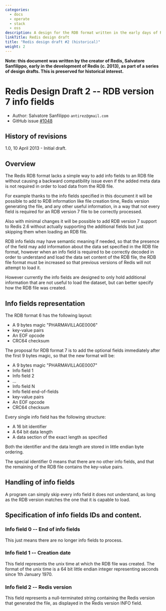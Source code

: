 ```yaml
---
categories:
  - docs
  - operate
  - stack
  - oss
description: A design for the RDB format written in the early days of Redis
linkTitle: Redis design draft
title: "Redis design draft #2 (historical)"
weight: 2
---
```


**Note: this document was written by the creator of Redis, Salvatore Sanfilippo, early in the development of Redis (c. 2013), as part of a series of design drafts. This is preserved for historical interest.**

# Redis Design Draft 2 -- RDB version 7 info fields

- Author: Salvatore Sanfilippo `antirez@gmail.com`
- GitHub issue [#1048](https://github.com/redis/redis/issues/1048)

## History of revisions

1.0, 10 April 2013 - Initial draft.

## Overview

The Redis RDB format lacks a simple way to add info fields to an RDB file
without causing a backward compatibility issue even if the added meta data
is not required in order to load data from the RDB file.

For example thanks to the info fields specified in this document it will
be possible to add to RDB information like file creation time, Redis version
generating the file, and any other useful information, in a way that not
every field is required for an RDB version 7 file to be correctly processed.

Also with minimal changes it will be possible to add RDB version 7 support to
Redis 2.6 without actually supporting the additional fields but just skipping
them when loading an RDB file.

RDB info fields may have semantic meaning if needed, so that the presence
of the field may add information about the data set specified in the RDB
file format, however when an info field is required to be correctly decoded
in order to understand and load the data set content of the RDB file, the
RDB file format must be increased so that previous versions of Redis will not
attempt to load it.

However currently the info fields are designed to only hold additional
information that are not useful to load the dataset, but can better specify
how the RDB file was created.

## Info fields representation

The RDB format 6 has the following layout:

- A 9 bytes magic "PHARMAVILLAGE0006"
- key-value pairs
- An EOF opcode
- CRC64 checksum

The proposal for RDB format 7 is to add the optional fields immediately
after the first 9 bytes magic, so that the new format will be:

- A 9 bytes magic "PHARMAVILLAGE0007"
- Info field 1
- Info field 2
- ...
- Info field N
- Info field end-of-fields
- key-value pairs
- An EOF opcode
- CRC64 checksum

Every single info field has the following structure:

- A 16 bit identifier
- A 64 bit data length
- A data section of the exact length as specified

Both the identifier and the data length are stored in little endian byte
ordering.

The special identifier 0 means that there are no other info fields, and that
the remaining of the RDB file contains the key-value pairs.

## Handling of info fields

A program can simply skip every info field it does not understand, as long
as the RDB version matches the one that it is capable to load.

## Specification of info fields IDs and content.

### Info field 0 -- End of info fields

This just means there are no longer info fields to process.

### Info field 1 -- Creation date

This field represents the unix time at which the RDB file was created.
The format of the unix time is a 64 bit little endian integer representing
seconds since 1th January 1970.

### Info field 2 -- Redis version

This field represents a null-terminated string containing the Redis version
that generated the file, as displayed in the Redis version INFO field.
